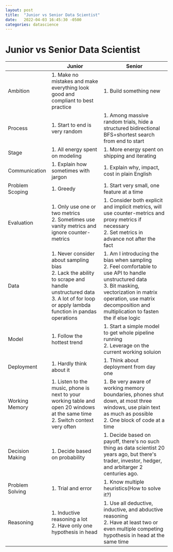 ```yaml
---
layout: post
title:  "Junior vs Senior Data Scientist"
date:   2022-04-03 16:45:30 -0500
categories: datascience
---
```


# Junior vs Senior Data Scientist

|                 | Junior                                                       | Senior                                                       |
| --------------- | ------------------------------------------------------------ | ------------------------------------------------------------ |
| Ambition        | 1. Make no mistakes and make everything look good and compliant to best practice | 1. Build something new                                       |
| Process         | 1. Start to end is very random                               | 1. Among massive random trials, hide a structured bidirectional BFS+shortest search from end to start |
| Stage           | 1. All energy spent on modeling                              | 1. More energy spent on shipping and iterating               |
| Communication   | 1. Explain how sometimes with jargon                         | 1. Explain why, impact, cost in plain English                |
| Problem Scoping | 1. Greedy                                                    | 1. Start very small, one feature at a time                   |
| Evaluation      | 1. Only use one or two metrics<br/>2. Sometimes use vanity metrics and ignore counter-metrics | 1. Consider both explicit and implicit metrics, will use counter-metrics and proxy metrics if necessary<br>2. Set metrics in advance not after the fact |
| Data            | 1. Never consider about sampling bias <br/>2. Lack the ability to scrape and handle unstructured data <br/>3. A lot of for loop or apply lambda function in pandas operations | 1. Am I introducing the bias when sampling <br/>2. Feel comfortable to use API to handle unstructured data<br/>3. Bit masking, vectorization in matrix operation, use matrix decomposition and multiplication to fasten the if else logic |
| Model           | 1. Follow the hottest trend                                  | 1. Start a simple model to get whole pipeline running<br>2. Leverage on the current working soluion |
| Deployment      | 1. Hardly think about it                                     | 1. Think about deployment from day one                       |
| Working Memory  | 1. Listen to the music, phone is next to your working table and open 20 windows at the same time<br/>2. Switch context very often | 1. Be very aware of working memory boundaries, phones shut down, at most three windows, use plain text as much as possible<br/>2. One block of code at a time |
| Decision Making | 1. Decide based on probability                               | 1. Decide based on payoff, there's no such thing as data scientist 20 years ago, but there's trader, investor, hedger, and arbitarger 2 centuries ago. |
| Problem Solving | 1. Trial and error                                           | 1. Know multiple heuristics(How to solve it?)                |
| Reasoning       | 1. Inductive reasoning a lot<br>2. Have only one hypothesis in head | 1. Use all deductive, inductive, and abductive reasoning<br>2. Have at least two or even multiple competing hypothesis in head at the same time |

